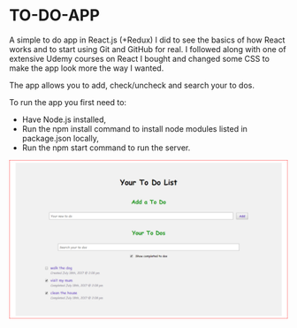 # TO-DO-APP

A simple to do app in React.js (+Redux) I did to see the basics of how React works and to start using Git and GitHub for real. I followed along with one of extensive Udemy courses on React I bought and changed some CSS to make the app look more the way I wanted.

The app allows you to add, check/uncheck and search your to dos.

To run the app you first need to:
- Have Node.js installed,
- Run the npm install command to install node modules listed in package.json locally,
- Run the npm start command to run the server.

![screenshot](/todoscreen.png)